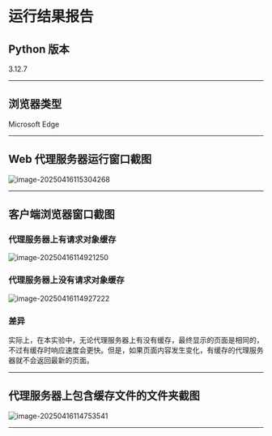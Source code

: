 # 运行结果报告

## Python 版本

3.12.7

---

## 浏览器类型

Microsoft Edge

---

## Web 代理服务器运行窗口截图

![image-20250416115304268](http://image-bed-qi7876.oss-cn-chengdu.aliyuncs.com/image/image-20250416115304268.png)

---

## 客户端浏览器窗口截图

### 代理服务器上有请求对象缓存

![image-20250416114921250](http://image-bed-qi7876.oss-cn-chengdu.aliyuncs.com/image/image-20250416114921250.png)

### 代理服务器上没有请求对象缓存

![image-20250416114927222](http://image-bed-qi7876.oss-cn-chengdu.aliyuncs.com/image/image-20250416114927222.png)

### 差异

实际上，在本实验中，无论代理服务器上有没有缓存，最终显示的页面是相同的，不过有缓存时响应速度会更快。但是，如果页面内容发生变化，有缓存的代理服务器就不会返回最新的页面。

---

## 代理服务器上包含缓存文件的文件夹截图

![image-20250416114753541](http://image-bed-qi7876.oss-cn-chengdu.aliyuncs.com/image/image-20250416114753541.png)

---